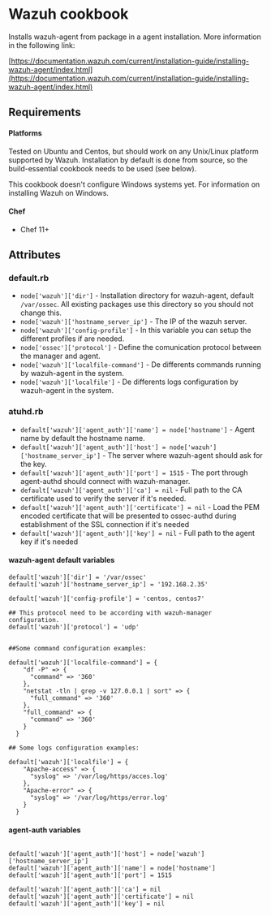 Wazuh cookbook
==============

Installs wazuh-agent from package in a agent installation. More information in the following link:

[https://documentation.wazuh.com/current/installation-guide/installing-wazuh-agent/index.html](https://documentation.wazuh.com/current/installation-guide/installing-wazuh-agent/index.html)

Requirements
------------
#### Platforms
Tested on Ubuntu and Centos, but should work on any Unix/Linux platform supported by Wazuh. Installation by default is done from source, so the build-essential cookbook needs to be used (see below).

This cookbook doesn't configure Windows systems yet. For information on installing Wazuh on Windows.

#### Chef
- Chef 11+


## Attributes

### default.rb
- `node['wazuh']['dir']` - Installation directory for wazuh-agent, default `/var/ossec`. All existing packages use this directory so you should not change this.
- `node['wazuh']['hostname_server_ip']` - The IP of the wazuh server.
- `node['wazuh']['config-profile']` - In this variable you can setup the different profiles if are needed.
- `node['ossec']['protocol']` - Define the comunication protocol between the manager and agent.
- `node['wazuh']['localfile-command']` - De differents commands running by wazuh-agent in the system.
- `node['wazuh']['localfile']` - De differents logs configuration by wazuh-agent in the system.


### atuhd.rb

- `default['wazuh']['agent_auth']['name'] = node['hostname']` - Agent name by default the hostname name.
- `default['wazuh']['agent_auth']['host'] = node['wazuh']['hostname_server_ip']` - The server where wazuh-agent should ask for the key.
- `default['wazuh']['agent_auth']['port'] = 1515` - The port through agent-authd should connect with wazuh-manager.
- `default['wazuh']['agent_auth']['ca'] = nil` - Full path to the CA certificate used to verify the server if it's needed.
- `default['wazuh']['agent_auth']['certificate'] = nil` - Load the PEM encoded certificate that will be presented to ossec-authd during establishment of the SSL connection if it's needed
- `default['wazuh']['agent_auth']['key'] = nil` - Full path to the agent key if it's needed


#### wazuh-agent default variables
```
default['wazuh']['dir'] = '/var/ossec'
default['wazuh']['hostname_server_ip'] = '192.168.2.35'

default['wazuh']['config-profile'] = 'centos, centos7'

## This protocol need to be according with wazuh-manager configuration.
default['wazuh']['protocol'] = 'udp'


##Some command configuration examples:

default['wazuh']['localfile-command'] = {
    "df -P" => {
      "command" => '360'
    },
    "netstat -tln | grep -v 127.0.0.1 | sort" => {
      "full_command" => '360'
    },
    "full_command" => {
      "command" => '360'
    }
  }

## Some logs configuration examples:

default['wazuh']['localfile'] = {
    "Apache-access" => {
      "syslog" => '/var/log/https/acces.log'
    },
    "Apache-error" => {
      "syslog" => '/var/log/https/error.log'
    }
  }
```

#### agent-auth variables

```

default['wazuh']['agent_auth']['host'] = node['wazuh']['hostname_server_ip']
default['wazuh']['agent_auth']['name'] = node['hostname']
default['wazuh']['agent_auth']['port'] = 1515

default['wazuh']['agent_auth']['ca'] = nil
default['wazuh']['agent_auth']['certificate'] = nil
default['wazuh']['agent_auth']['key'] = nil

```
